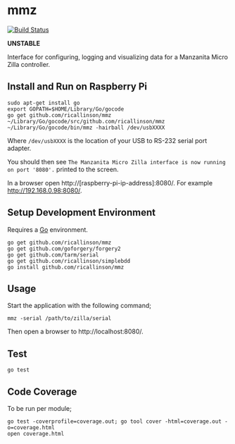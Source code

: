 # mmz

[![Build Status](https://travis-ci.org/ricallinson/mmz.svg?branch=master)](https://travis-ci.org/ricallinson/mmz)

__UNSTABLE__

Interface for configuring, logging and visualizing data for a Manzanita Micro Zilla controller.

## Install and Run on Raspberry Pi

    sudo apt-get install go
    export GOPATH=$HOME/Library/Go/gocode
    go get github.com/ricallinson/mmz
    ~/Library/Go/gocode/src/github.com/ricallinson/mmz
    ~/Library/Go/gocode/bin/mmz -hairball /dev/usbXXXX

Where `/dev/usbXXXX` is the location of your USB to RS-232 serial port adapter.

You should then see `The Manzanita Micro Zilla interface is now running on port '8080'.` printed to the screen.

In a browser open http://[raspberry-pi-ip-address]:8080/. For example http://192.168.0.98:8080/.

## Setup Development Environment

Requires a [Go](https://golang.org/dl/) environment.

    go get github.com/ricallinson/mmz
    go get github.com/goforgery/forgery2
    go get github.com/tarm/serial
    go get github.com/ricallinson/simplebdd
    go install github.com/ricallinson/mmz

## Usage

Start the application with the following command;

    mmz -serial /path/to/zilla/serial

Then open a browser to http://localhost:8080/.

## Test

    go test

## Code Coverage

To be run per module;

    go test -coverprofile=coverage.out; go tool cover -html=coverage.out -o=coverage.html
    open coverage.html

